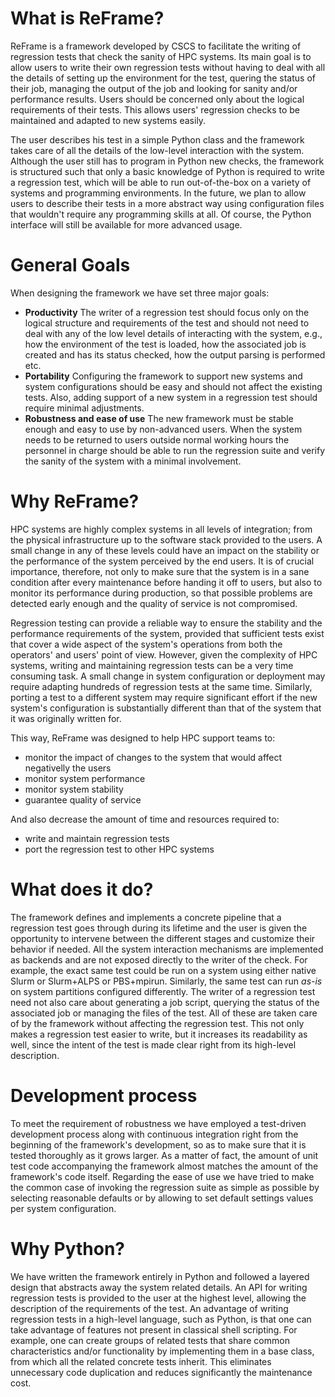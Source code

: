# What is ReFrame?

ReFrame is a framework developed by CSCS to facilitate the writing of regression tests that check the sanity of HPC systems.
Its main goal is to allow users to write their own regression tests without having to deal with all the details of setting up the environment for the test, quering the status of their job, managing the output of the job and looking for sanity and/or performance results.
Users should be concerned only about the logical requirements of their tests.
This allows users' regression checks to be maintained and adapted to new systems easily.

The user describes his test in a simple Python class and the framework takes care of all the details of the low-level interaction with the system.
Although the user still has to program in Python new checks, the framework is structured such that only a basic knowledge of Python is required to write a regression test, which will be able to run out-of-the-box on a variety of systems and programming environments.
In the future, we plan to allow users to describe their tests in a more abstract way using configuration files that wouldn't require any programming skills at all.
Of course, the Python interface will still be available for more advanced usage.

# General Goals

When designing the framework we have set three major goals:

* __Productivity__
  The writer of a regression test should focus only on the logical structure and requirements of the test and should not need to deal with any of the low level details of interacting with the system, e.g., how the environment of the test is loaded, how the associated job is created and has its status checked, how the output parsing is performed etc.
* __Portability__
  Configuring the framework to support new systems and system configurations should be easy and should not affect the existing tests.
  Also, adding support of a new system in a regression test should require minimal adjustments.
* __Robustness and ease of use__
  The new framework must be stable enough and easy to use by non-advanced users.
  When the system needs to be returned to users outside normal working hours the personnel in charge should be able to run the regression suite and verify the sanity of the system with a minimal involvement.


# Why ReFrame?

HPC systems are highly complex systems in all levels of integration;
from the physical infrastructure up to the software stack provided to the users.
A small change in any of these levels could have an impact on the stability or the performance of the system perceived by the end users.
It is of crucial importance, therefore, not only to make sure that the system is in a sane condition after every maintenance before handing it off to users, but also to monitor its performance during production, so that possible problems are detected early enough and the quality of service is not compromised.

Regression testing can provide a reliable way to ensure the stability and the performance requirements of the system, provided that sufficient tests exist that cover a wide aspect of the system's operations from both the operators' and users' point of view.
However, given the complexity of HPC systems, writing and maintaining regression tests can be a very time consuming task.
A small change in system configuration or deployment may require adapting hundreds of regression tests at the same time.
Similarly, porting a test to a different system may require significant effort if the new system's configuration is substantially different than that of the system that it was originally written for.

This way, ReFrame was designed to help HPC support teams to:
* monitor the impact of changes to the system that would affect negativelly the users
* monitor system performance
* monitor system stability
* guarantee quality of service

And also decrease the amount of time and resources required to:
* write and maintain regression tests
* port the regression test to other HPC systems


# What does it do?

The framework defines and implements a concrete pipeline that a regression test goes through during its lifetime and the user is given the opportunity to intervene between the different stages and customize their behavior if needed.
All the system interaction mechanisms are implemented as backends and are not exposed directly to the writer of the check.
For example, the exact same test could be run on a system using either native Slurm or Slurm+ALPS or PBS+mpirun.
Similarly, the same test can run *as-is* on system partitions configured differently.
The writer of a regression test need not also care about generating a job script, querying the status of the associated job or managing the files of the test.
All of these are taken care of by the framework without affecting the regression test.
This not only makes a regression test easier to write, but it increases its readability as well, since the intent of the test is made clear right from its high-level description.

# Development process
To meet the requirement of robustness we have employed a test-driven development process along with continuous integration right from the beginning of the framework's development, so as to make sure that it is tested thoroughly as it grows larger.
As a matter of fact, the amount of unit test code accompanying the framework almost matches the amount of the framework's code itself.
Regarding the ease of use we have tried to make the common case of invoking the regression suite as simple as possible by selecting reasonable defaults or by allowing to set default settings values per system configuration.



# Why Python?

We have written the framework entirely in Python and followed a layered design that abstracts away the system related details.
An API for writing regression tests is provided to the user at the highest level, allowing the description of the requirements of the test.
An advantage of writing regression tests in a high-level language, such as Python, is that one can take advantage of features not present in classical shell scripting.
For example, one can create groups of related tests that share common characteristics and/or functionality by implementing them in a base class, from which all the related concrete tests inherit.
This eliminates unnecessary code duplication and reduces significantly the maintenance cost.

